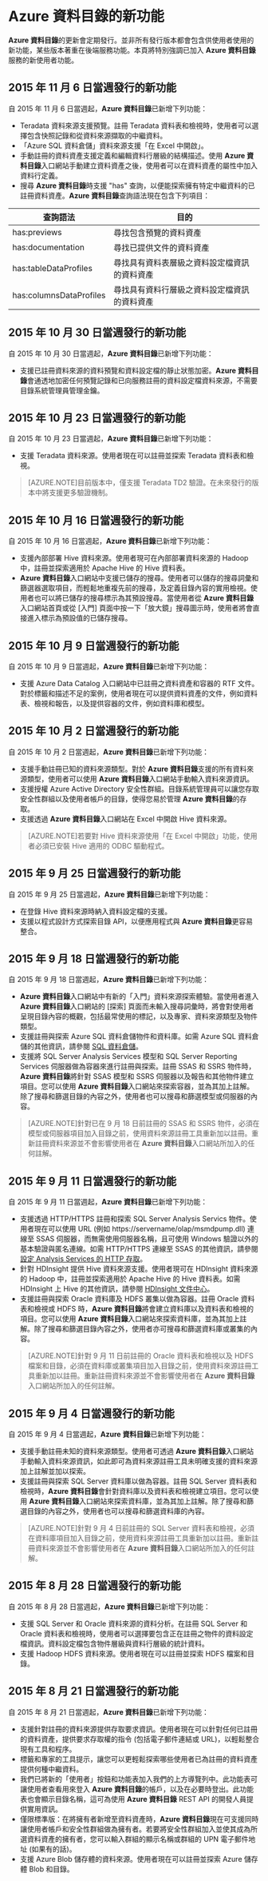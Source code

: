 <properties
   pageTitle="Azure 資料目錄的新功能"
   description="概略介紹 Azure 資料目錄預覽版本中的新功能。"
   services="data-catalog"
   documentationCenter=""
   authors="steelanddata"
   manager="NA"
   editor=""
   tags=""/>
<tags
   ms.service="data-catalog"
   ms.devlang="NA"
   ms.topic="article"
   ms.tgt_pltfrm="NA"
   ms.workload="data-catalog"
   ms.date="11/06/2015"
   ms.author="maroche"/>

# Azure 資料目錄的新功能

**Azure 資料目錄**的更新會定期發行。並非所有發行版本都會包含供使用者使用的新功能，某些版本著重在後端服務功能。本頁將特別強調已加入 **Azure 資料目錄**服務的新使用者功能。

## 2015 年 11 月 6 日當週發行的新功能

自 2015 年 11 月 6 日當週起，**Azure 資料目錄**已新增下列功能：

- Teradata 資料來源支援預覽。註冊 Teradata 資料表和檢視時，使用者可以選擇包含快照記錄和從資料來源擷取的中繼資料。
- 「Azure SQL 資料倉儲」資料來源支援「在 Excel 中開啟」。
- 手動註冊的資料資產支援定義和編輯資料行層級的結構描述。使用 **Azure 資料目錄**入口網站手動建立資料資產之後，使用者可以在資料資產的屬性中加入資料行定義。
- 搜尋 **Azure 資料目錄**時支援 "has" 查詢，以便能探索擁有特定中繼資料的已註冊資料資產。**Azure 資料目錄**查詢語法現在包含下列項目：

| 查詢語法 | 目的 |
|-------------------------|---------|
| has:previews | 尋找包含預覽的資料資產 |
| has:documentation | 尋找已提供文件的資料資產 |
| has:tableDataProfiles | 尋找具有資料表層級之資料設定檔資訊的資料資產 |
| has:columnsDataProfiles | 尋找具有資料行層級之資料設定檔資訊的資料資產 |


## 2015 年 10 月 30 日當週發行的新功能

自 2015 年 10 月 30 日當週起，**Azure 資料目錄**已新增下列功能：

- 支援已註冊資料來源的資料預覽和資料設定檔的靜止狀態加密。**Azure 資料目錄**會通透地加密任何預覽記錄和已向服務註冊的資料設定檔資料來源，不需要目錄系統管理員管理金鑰。

## 2015 年 10 月 23 日當週發行的新功能

自 2015 年 10 月 23 日當週起，**Azure 資料目錄**已新增下列功能：

- 支援 Teradata 資料來源。使用者現在可以註冊並探索 Teradata 資料表和檢視。

> [AZURE.NOTE]目前版本中，僅支援 Teradata TD2 驗證。在未來發行的版本中將支援更多驗證機制。

## 2015 年 10 月 16 日當週發行的新功能

自 2015 年 10 月 16 日當週起，**Azure 資料目錄**已新增下列功能：

- 支援內部部署 Hive 資料來源。使用者現可在內部部署資料來源的 Hadoop 中，註冊並探索適用於 Apache Hive 的 Hive 資料表。
- **Azure 資料目錄**入口網站中支援已儲存的搜尋。使用者可以儲存的搜尋詞彙和篩選器選取項目，而輕鬆地重複先前的搜尋，及定義目錄內容的實用檢視。使用者也可以將已儲存的搜尋標示為其預設搜尋。當使用者從 **Azure 資料目錄**入口網站首頁或從 [入門] 頁面中按一下「放大鏡」搜尋圖示時，使用者將會直接進入標示為預設值的已儲存搜尋。


## 2015 年 10 月 9 日當週發行的新功能

自 2015 年 10 月 9 日當週起，**Azure 資料目錄**已新增下列功能：

- 支援 Azure Data Catalog 入口網站中已註冊之資料資產和容器的 RTF 文件。對於標籤和描述不足的案例，使用者現在可以提供資料資產的文件，例如資料表、檢視和報告，以及提供容器的文件，例如資料庫和模型。

## 2015 年 10 月 2 日當週發行的新功能

自 2015 年 10 月 2 日當週起，**Azure 資料目錄**已新增下列功能：

- 支援手動註冊已知的資料來源類型。對於 **Azure 資料目錄**支援的所有資料來源類型，使用者可以使用 **Azure 資料目錄**入口網站手動輸入資料來源資訊。
- 支援授權 Azure Active Directory 安全性群組。目錄系統管理員可以讓您存取安全性群組以及使用者帳戶的目錄，使得您易於管理 **Azure 資料目錄**的存取。
- 支援透過 **Azure 資料目錄**入口網站在 Excel 中開啟 Hive 資料來源。

> [AZURE.NOTE]若要對 Hive 資料來源使用「在 Excel 中開啟」功能，使用者必須已安裝 Hive 適用的 ODBC 驅動程式。

## 2015 年 9 月 25 日當週發行的新功能

自 2015 年 9 月 25 日當週起，**Azure 資料目錄**已新增下列功能：

- 在登錄 Hive 資料來源時納入資料設定檔的支援。
- 支援以程式設計方式探索目錄 API，以便應用程式與 **Azure 資料目錄**更容易整合。

## 2015 年 9 月 18 日當週發行的新功能

自 2015 年 9 月 18 日當週起，**Azure 資料目錄**已新增下列功能：

- **Azure 資料目錄**入口網站中有新的「入門」資料來源探索體驗。當使用者進入 **Azure 資料目錄**入口網站的 [探索] 頁面而未輸入搜尋詞彙時，將會對使用者呈現目錄內容的概觀，包括最常使用的標記，以及專家、資料來源類型及物件類型。
- 支援註冊與探索 Azure SQL 資料倉儲物件和資料庫。如需 Azure SQL 資料倉儲的其他資訊，請參閱 [SQL 資料倉儲](http://azure.microsoft.com/services/sql-data-warehouse/)。
- 支援將 SQL Server Analysis Services 模型和 SQL Server Reporting Services 伺服器做為容器來進行註冊與探索。註冊 SSAS 和 SSRS 物件時，**Azure 資料目錄**將針對 SSAS 模型和 SSRS 伺服器以及報告和其他物件建立項目。您可以使用 **Azure 資料目錄**入口網站來探索容器，並為其加上註解。除了搜尋和篩選目錄的內容之外，使用者也可以搜尋和篩選模型或伺服器的內容。

> [AZURE.NOTE]針對已在 9 月 18 日前註冊的 SSAS 和 SSRS 物件，必須在模型或伺服器項目加入目錄之前，使用資料來源註冊工具重新加以註冊。重新註冊資料來源並不會影響使用者在 **Azure 資料目錄**入口網站所加入的任何註解。

## 2015 年 9 月 11 日當週發行的新功能

自 2015 年 9 月 11 日當週起，**Azure 資料目錄**已新增下列功能：

- 支援透過 HTTP/HTTPS 註冊和探索 SQL Server Analysis Servics 物件。使用者現在可以使用 URL (例如 https://servername/olap/msmdpump.dll) 連線至 SSAS 伺服器，而無需使用伺服器名稱，且可使用 Windows 驗證以外的基本驗證與匿名連線。如需 HTTP/HTTPS 連線至 SSAS 的其他資訊，請參閱[設定 Analysis Services 的 HTTP 存取](https://msdn.microsoft.com/library/gg492140.aspx)。
- 針對 HDInsight 提供 Hive 資料來源支援。使用者現可在 HDInsight 資料來源的 Hadoop 中，註冊並探索適用於 Apache Hive 的 Hive 資料表。如需 HDInsight 上 Hive 的其他資訊，請參閱 [HDInsight 文件中心](../hdinsight-use-hive/)。
- 支援註冊與探索 Oracle 資料庫及 HDFS 叢集以做為容器。註冊 Oracle 資料表和檢視或 HDFS 時，**Azure 資料目錄**將會建立資料庫以及資料表和檢視的項目。您可以使用 **Azure 資料目錄**入口網站來探索資料庫，並為其加上註解。除了搜尋和篩選目錄內容之外，使用者亦可搜尋和篩選資料庫或叢集的內容。


> [AZURE.NOTE]針對 9 月 11 日前註冊的 Oracle 資料表和檢視以及 HDFS 檔案和目錄，必須在資料庫或叢集項目加入目錄之前，使用資料來源註冊工具重新加以註冊。重新註冊資料來源並不會影響使用者在 **Azure 資料目錄**入口網站所加入的任何註解。

## 2015 年 9 月 4 日當週發行的新功能

自 2015 年 9 月 4 日當週起，**Azure 資料目錄**已新增下列功能：

- 支援手動註冊未知的資料來源類型。使用者可透過 **Azure 資料目錄**入口網站手動輸入資料來源資訊，如此即可為資料來源註冊工具未明確支援的資料來源加上註解並加以探索。
- 支援註冊與探索 SQL Server 資料庫以做為容器。註冊 SQL Server 資料表和檢視時，**Azure 資料目錄**會針對資料庫以及資料表和檢視建立項目。您可以使用 **Azure 資料目錄**入口網站來探索資料庫，並為其加上註解。除了搜尋和篩選目錄的內容之外，使用者也可以搜尋和篩選資料庫的內容。

> [AZURE.NOTE]針對 9 月 4 日前註冊的 SQL Server 資料表和檢視，必須在資料庫項目加入目錄之前，使用資料來源註冊工具重新加以註冊。重新註冊資料來源並不會影響使用者在 **Azure 資料目錄**入口網站所加入的任何註解。

## 2015 年 8 月 28 日當週發行的新功能

自 2015 年 8 月 28 日當週起，**Azure 資料目錄**已新增下列功能：

- 支援 SQL Server 和 Oracle 資料來源的資料分析。在註冊 SQL Server 和 Oracle 資料表和檢視時，使用者可以選擇要包含正在註冊之物件的資料設定檔資訊。資料設定檔包含物件層級與資料行層級的統計資料。
- 支援 Hadoop HDFS 資料來源。使用者現在可以註冊並探索 HDFS 檔案和目錄。

## 2015 年 8 月 21 日當週發行的新功能

自 2015 年 8 月 21 日當週起，**Azure 資料目錄**已新增下列功能：

- 支援針對註冊的資料來源提供存取要求資訊。使用者現在可以針對任何已註冊的資料資產，提供要求存取權的指令 (包括電子郵件連結或 URL)，以輕鬆整合現有工具和程序。
- 標籤和專家的工具提示，讓您可以更輕鬆探索哪些使用者已為註冊的資料資產提供何種中繼資料。
- 我們已將新的「使用者」按鈕和功能表加入我們的上方導覽列中。此功能表可讓使用者查看用來登入 **Azure 資料目錄**的帳戶，以及在必要時登出。此功能表也會顯示目錄名稱，這可為使用 **Azure 資料目錄** REST API 的開發人員提供實用資訊。
- 僅限標準版：在將擁有者新增至資料資產時，**Azure 資料目錄**現在可支援同時讓使用者帳戶和安全性群組做為擁有者。若要將安全性群組加入並使其成為所選資料資產的擁有者，您可以輸入群組的顯示名稱或群組的 UPN 電子郵件地址 (如果有的話)。
- 支援 Azure Blob 儲存體的資料來源。使用者現在可以註冊並探索 Azure 儲存體 Blob 和目錄。

<!---HONumber=Nov15_HO3-->